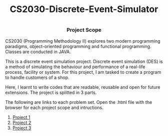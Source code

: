 <h1 align="center"> CS2030-Discrete-Event-Simulator <h1>

  <h3 align="center"> Project Scope </h3>
  <p>
    CS2030 (Programming Methodology II) explores two modern programming paradigms, object-oriented programming and
    functional programming. Classes are conducted in JAVA.
  </p
  <p>
    This is a discrete event simulation project. Discrete event simulation (DES) is a method of simulating the behaviour
    and performance of a real-life process, facility or system. For this project, I am tasked to create a program to handle customers of a shop.
  </p>
  <p>
    Here, I learnt to write codes that are readable, reusable and open for future extensions. The project is splitted in 3 parts.
  </p>
  <p>
    The following are links to each problem set. Open the .html file with the browser for each project scope and intructions.
  </p>
  <ol>
    <li><a href="https://github.com/marcusleeeugene/CS2030-Discrete-Event-Simulator/tree/master/Project1"> Project 1 </a></li>
    <li><a href="https://github.com/marcusleeeugene/CS2030-Discrete-Event-Simulator/tree/master/Project2"> Project 2 </a></li>
    <li><a href="https://github.com/marcusleeeugene/CS2030-Discrete-Event-Simulator/tree/master/Project3"> Project 3 </a></li>
  <ol
